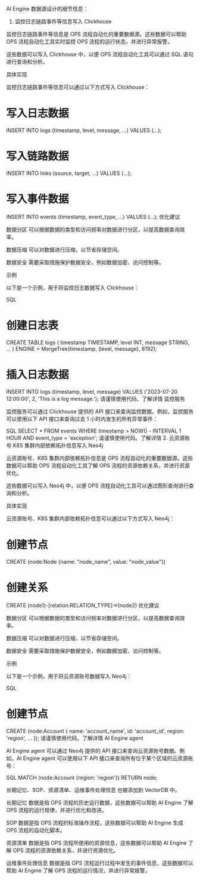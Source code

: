 
AI Engine 数据源设计的细节信息：

1. 监控日志链路事件等信息写入 Clickhouse

监控日志链路事件等信息是 OPS 流程自动化的重要数据源。这些数据可以帮助 OPS 流程自动化工具实时监控 OPS 流程的运行状态，并进行异常报警。

这些数据可以写入 Clickhouse 中，以便 OPS 流程自动化工具可以通过 SQL 语句进行查询和分析。

具体实现

监控日志链路事件等信息可以通过以下方式写入 Clickhouse：

# 写入日志数据
INSERT INTO logs (timestamp, level, message, ...) VALUES (...);

# 写入链路数据
INSERT INTO links (source, target, ...) VALUES (...);

# 写入事件数据
INSERT INTO events (timestamp, event_type, ...) VALUES (...);
优化建议

数据分区
可以根据数据的类型和访问频率对数据进行分区，以提高数据查询效率。

数据压缩
可以对数据进行压缩，以节省存储空间。

数据安全
需要采取措施保护数据安全，例如数据加密、访问控制等。

示例

以下是一个示例，用于将监控日志数据写入 Clickhouse：

SQL
# 创建日志表
CREATE TABLE logs (
  timestamp TIMESTAMP,
  level INT,
  message STRING,
  ...
) ENGINE = MergeTree(timestamp, (level, message), 8192);

# 插入日志数据
INSERT INTO logs (timestamp, level, message)
VALUES ('2023-07-20 12:00:00', 2, 'This is a log message.');
请谨慎使用代码。了解详情
监控服务

监控服务可以通过 Clickhouse 提供的 API 接口来查询监控数据。例如，监控服务可以使用以下 API 接口来查询过去 1 小时内发生的所有异常事件：

SQL
SELECT *
FROM events
WHERE timestamp > NOW() - INTERVAL 1 HOUR
AND event_type = 'exception';
请谨慎使用代码。了解详情
2. 云资源账号 K8S 集群内部依赖拓扑信息写入 Neo4j

云资源账号、K8S 集群内部依赖拓扑信息是 OPS 流程自动化的重要数据源。这些数据可以帮助 OPS 流程自动化工具了解 OPS 流程的资源依赖关系，并进行资源优化。

这些数据可以写入 Neo4j 中，以便 OPS 流程自动化工具可以通过图形查询进行查询和分析。

具体实现

云资源账号、K8S 集群内部依赖拓扑信息可以通过以下方式写入 Neo4j：

# 创建节点
CREATE (node:Node {name: "node_name", value: "node_value"})

# 创建关系
CREATE (node1)-[relation:RELATION_TYPE]->(node2)
优化建议

数据分区
可以根据数据的类型和访问频率对数据进行分区，以提高数据查询效率。

数据压缩
可以对数据进行压缩，以节省存储空间。

数据安全
需要采取措施保护数据安全，例如数据加密、访问控制等。

示例

以下是一个示例，用于将云资源账号数据写入 Neo4j：

SQL
# 创建节点
CREATE (node:Account {
  name: 'account_name',
  id: 'account_id',
  region: 'region',
  ...
});
请谨慎使用代码。了解详情
AI Engine agent

AI Engine agent 可以通过 Neo4j 提供的 API 接口来查询云资源账号数据。例如，AI Engine agent 可以使用以下 API 接口来查询所有位于某个区域的云资源账号：

SQL
MATCH (node:Account {region: 'region'})
RETURN node;


长期记忆、SOP、资源清单、运维事件处理信息 也被添加到 VectorDB 中。

长期记忆 数据是指 OPS 流程的历史运行数据，这些数据可以帮助 AI Engine 了解 OPS 流程的运行规律，并进行优化和改进。

SOP 数据是指 OPS 流程的标准操作流程，这些数据可以帮助 AI Engine 生成 OPS 流程的自动化脚本。

资源清单 数据是指 OPS 流程所使用的资源信息，这些数据可以帮助 AI Engine 了解 OPS 流程的资源依赖关系，并进行资源优化。

运维事件处理信息 数据是指 OPS 流程运行过程中发生的事件信息，这些数据可以帮助 AI Engine 了解 OPS 流程的运行情况，并进行异常报警。
